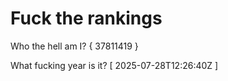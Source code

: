 # Fuck the rankings

Who the hell am I?
{ 37811419 }

What fucking year is it?
[ 2025-07-28T12:26:40Z ]
